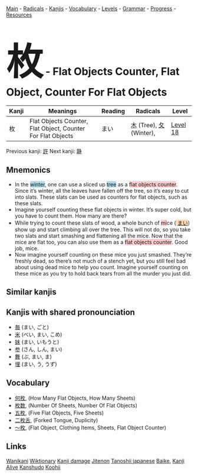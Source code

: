 <style> bigfont {font-size: 100px}</style>
[Main](../README.md) -
[Radicals](../radicals.md) -
[Kanjis](../kanjis.md) -
[Vocabulary](../vocabulary.md) -
[Levels](../levels.md) -
[Grammar](../grammar.md) - 
[Progress](../progress.md) -
[Resources](../resources.md)
# <bigfont> 枚</bigfont> - Flat Objects Counter, Flat Object, Counter For Flat Objects 

| Kanji | Meanings | Reading | Radicals | Level |
| --- | --- | --- | --- | --- |
| 枚 | Flat Objects Counter, Flat Object, Counter For Flat Objects | まい | [木](../radicals/木.md) (Tree), [夂](../radicals/夂.md) (Winter),  | [Level 18](../levels/wk_level18.md) |

Previous kanji: [許](許.md) Next kanji: [静](静.md) 

## Mnemonics
 * In the <span style="background-color:#ADD8E6"> winter</span>, one can use a sliced up <span style="background-color:#ADD8E6"> tree</span> as a <span style="background-color:#ffcccb"> flat objects counter</span>. Since it’s winter, all the leaves have fallen off the tree, so it’s easy to cut into slats. These slats can be used as counters for flat objects, such as these slats.
* Imagine yourself counting these flat objects in winter. It’s super cold, but you have to count them. How many are there?
* While trying to count these slats of wood, a whole bunch of <span style="background-color:#ffcccb"> mi</span>ce (<span style="background-color:#fed8b1"> [まい](https://jisho.org/search/まい)</span>) show up and start climbing all over the tree. This will not do, so you take two slats and start smashing and flattening all the mice. Now that the mice are flat too, you can also use them as a <span style="background-color:#ffcccb"> flat objects counter</span>. Good job, mice.
* Now imagine yourself counting on these mice you just smashed. They’re freshly dead, so there’s not much of a stench yet, but you still feel bad about using dead mice to help you count. Imagine yourself counting on these mice as you try to hold back tears from all the murder you just did.


## Similar kanjis
 


## Kanjis with shared pronounciation
 * [毎](毎.md) (まい, ごと)
* [米](米.md) (べい, まい, こめ)
* [妹](妹.md) (まい, いもうと)
* [参](参.md) (さん, しん, まい)
* [舞](舞.md) (ぶ, まい, ま)
* [埋](埋.md) (まい, う, うず)



## Vocabulary
 * [何枚](../vocabulary/枚.md), (How Many Flat Objects, How Many Sheets)
* [枚数](../vocabulary/枚.md), (Number Of Sheets, Number Of Flat Objects)
* [五枚](../vocabulary/枚.md), (Five Flat Objects, Five Sheets)
* [二枚舌](../vocabulary/枚.md), (Forked Tongue, Duplicity)
* [〜枚](../vocabulary/枚.md), (Flat Object, Clothing Items, Sheets, Flat Object Counter)




## Links 


[Wanikani](https://www.wanikani.com/kanji/枚)
[Wiktionary](https://en.wiktionary.org/wiki/枚)
[Kanji damage](http://www.kanjidamage.com/kanji/search?utf8=✓&q=枚)
[Jitenon](https://jitenon.com/kanji/枚)
[Tanoshii japanese](https://www.tanoshiijapanese.com/dictionary/kanji.cfm?k=枚)
[Baike](https://baike.baidu.com/item/枚),
[Kanji Alive](https://app.kanjialive.com/枚)
[Kanshudo](https://www.kanshudo.com/searchmn?q=枚)
[Koohii](https://kanji.koohii.com/study/kanji/枚)
